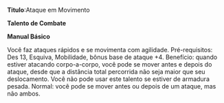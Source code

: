 **Titulo**:Ataque em Movimento

**Talento de Combate**

**Manual Básico**

 Você faz ataques rápidos e se movimenta com agilidade. Pré-requisitos: Des 13, Esquiva, Mobilidade, bônus base de ataque +4. Benefício: quando estiver atacando corpo-a-corpo, você pode se mover antes e depois do ataque, desde que a distância total percorrida não seja maior que seu deslocamento. Você não pode usar este talento se estiver de armadura pesada. Normal: você pode se mover antes ou depois de um ataque, mas não ambos.